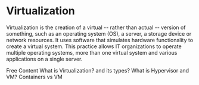 # Virtualization

Virtualization is the creation of a virtual -- rather than actual -- version of something, such as an operating system (OS), a server, a storage device or network resources. It uses software that simulates hardware functionality to create a virtual system. This practice allows IT organizations to operate multiple operating systems, more than one virtual system and various applications on a single server.


<ResourceGroupTitle>Free Content</ResourceGroupTitle>
<BadgeLink colorScheme='yellow' badgeText='Read' href='https://www.techtarget.com/searchitoperations/definition/virtualization'>What is Virtualization? and its types?</BadgeLink>
<BadgeLink colorScheme='yellow' badgeText='Read' href='https://opensource.com/resources/virtualization'>What is Hypervisor and VM?</BadgeLink>
<BadgeLink colorScheme='yellow' badgeText='Read' href='https://www.atlassian.com/microservices/cloud-computing/containers-vs-vms'>Containers vs VM</BadgeLink>
